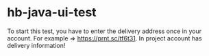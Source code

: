# hb-java-ui-test

To start this test, you have to enter the delivery address once in your account. For example =>  https://prnt.sc/tf6t31. In project account has delivery information!
